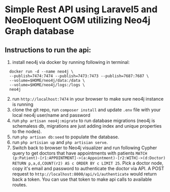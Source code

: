 # Simple Rest API using Laravel5 and NeoEloquent OGM utilizing Neo4j Graph database

## Instructions to run the api:

1. install neo4j via docker by running following in terminal:
  ```
    docker run -d --name neo4j \
    --publish=7474:7474 --publish=7473:7473 --publish=7687:7687 \
    --volume=$HOME/neo4j/data:/data \
    --volume=$HOME/neo4j/logs:/logs \
    neo4j
```
2. run ``http://localhost:7474`` in your browser to make sure neo4j instance is running
3. clone the git repo, run ``composer install`` and update ``.env`` file with your local neo4j user/name and password
4. run ``php artisan neo4j:migrate`` to run database migrations (neo4j is schemaless db, migrations are just adding index and unique properties to the nodes).
5. run ``php artisan db:seed`` to populate the database.
6. run ``php artisian up`` and ``php artisian serve``.
7. Switch back to browser to Neo4j visualizer and run following Cypher query to get doctors that have appointments with patients ``MATCH (p:Patient)-[r1:APPOINTMENT]->(a:Appointment)-[r2:WITH]->(d:Doctor) RETURN p,a,d,COUNT(r2) AS c ORDER BY c LIMIT 25``. Pick a doctor node, copy it's email and password to authenticate the doctor via API. A POST request to ``http://localhost:8000/api/v1/authenticate`` would return back a token. You can use that token to make api calls to available routes.
